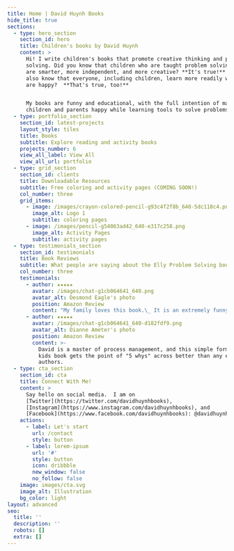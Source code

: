 ```yaml
---
title: Home | David Huynh Books
hide_title: true
sections:
  - type: hero_section
    section_id: hero
    title: Children's books by David Huynh
    content: >
      Hi! I write children's books that promote creative thinking and problem
      solving. Did you know that children who are taught problem solving skills
      are smarter, more independent, and more creative? **It's true!** Did you
      also know that everyone, including children, learn more readily when they
      are happy?  **That's true, too!**


      My books are funny and educational, with the full intention of making
      children and parents happy while learning tools to solve problems better.
  - type: portfolio_section
    section_id: latest-projects
    layout_style: tiles
    title: Books
    subtitle: Explore reading and activity books
    projects_number: 6
    view_all_label: View All
    view_all_url: portfolio
  - type: grid_section
    section_id: clients
    title: Downloadable Resources
    subtitle: Free coloring and activity pages (COMING SOON!)
    col_number: three
    grid_items:
      - image: /images/crayon-colored-pencil-g93c4f2f8b_640-5dc118c4.png
        image_alt: Logo 1
        subtitle: coloring pages
      - image: /images/pencil-g54063ad42_640-e317c258.png
        image_alt: Activity Pages
        subtitle: activity pages
  - type: testimonials_section
    section_id: testimonials
    title: Book Reviews
    subtitle: What people are saying about the Elly Problem Solving books
    col_number: three
    testimonials:
      - author: ★★★★★
        avatar: /images/chat-g1cb064641_640.png
        avatar_alt: Desmond Eagle's photo
        position: Amazon Review
        content: "My family loves this book.\_ It is an extremely funny and creative way for children to understand the importance of finding the root cause of a problem."
      - author: ★★★★★
        avatar: /images/chat-g1cb064641_640-d182fdf9.png
        avatar_alt: Dianne Ameter's photo
        position: Amazon Review
        content: >-
          David is a master of process management, and this simple format of a
          kids book gets the point of "5 whys" across better than any expert
          authors.
  - type: cta_section
    section_id: cta
    title: Connect With Me!
    content: >
      Say hello on social media.  I am on
      [Twitter](https://twitter.com/davidhuynhbooks),
      [Instagram](https://www.instagram.com/davidhuynhbooks), and
      [Facebook](https://www.facebook.com/davidhuynhbooks): @davidhuynhbooks.
    actions:
      - label: Let's start
        url: /contact
        style: button
      - label: lorem-ipsum
        url: '#'
        style: button
        icon: dribbble
        new_window: false
        no_follow: false
    image: images/cta.svg
    image_alt: Illustration
    bg_color: light
layout: advanced
seo:
  title: ''
  description: ''
  robots: []
  extra: []
---
```


